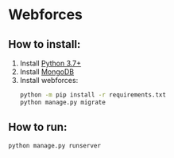 # Webforces

## How to install:
1. Install [Python 3.7+](https://www.python.org/downloads/)
1. Install [MongoDB](https://docs.mongodb.com/manual/installation/)
1. Install webforces:
    ```bash
    python -m pip install -r requirements.txt
    python manage.py migrate
    ```

## How to run:
```bash
python manage.py runserver
```
